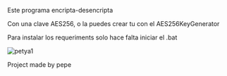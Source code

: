 Este programa encripta-desencripta

Con una clave AES256, o la puedes crear tu con el AES256KeyGenerator

Para instalar los requeriments solo hace falta iniciar el .bat


![petya1](https://github.com/user-attachments/assets/7802b196-b2cb-426b-ac5d-1fc45dad6beb)


Project made by pepe
